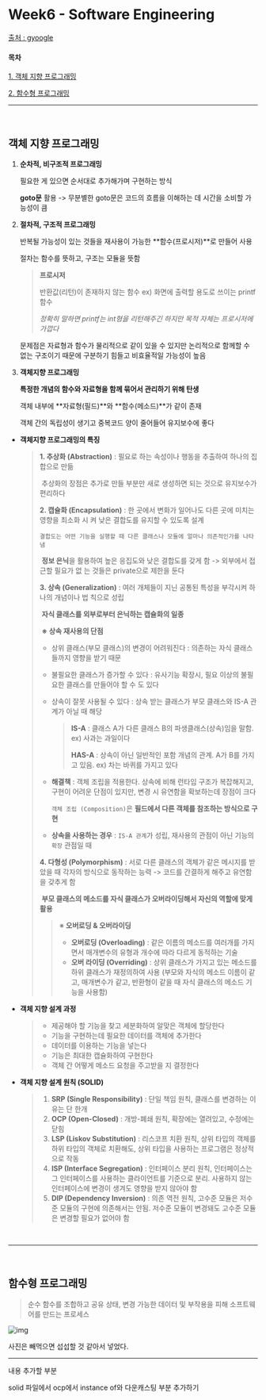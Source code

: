 # Week6 - Software Engineering

[출처 : gyoogle](https://gyoogle.dev/blog/computer-science/software-engineering/Object-Oriented%20Programming.html)

#### 목차

[1. 객체 지향 프로그래밍](#객체-지향-프로그래밍)

[2. 함수형 프로그래밍](#함수형-프로그래밍)



---

<br>

## 객체 지향 프로그래밍

1. **순차적, 비구조적 프로그래밍**

   필요한 게 있으면 순서대로 추가해가며 구현하는 방식

   **goto문** 활용 -> 무분별한 goto문은 코드의 흐름을 이해하는 데 시간을 소비할 가능성이 큼

   

2. **절차적, 구조적 프로그래밍**

   반복될 가능성이 있는 것들을 재사용이 가능한 **함수(프로시저)**로 만들어 사용

   절차는 함수를 뜻하고, 구조는 모듈을 뜻함

   > **프로시저**
   >
   > 반환값(리턴)이 존재하지 않는 함수 ex) 화면에 출력할 용도로 쓰이는 printf 함수
   >
   > *정확히 말하면 printf는 int형을 리턴해주긴 하지만 목적 자체는 프로시저에 가깝다*

   문제점은 자료형과 함수가 물리적으로 같이 있을 수 있지만 논리적으로 함께할 수 없는 구조이기 때문에 구분하기 힘들고 비효율적일 가능성이 높음

   

3. **객체지향 프로그래밍**

   **특정한 개념의 함수와 자료형을 함께 묶어서 관리하기 위해 탄생**

   객체 내부에 **자료형(필드)**와 **함수(메소드)**가 같이 존재

   객체 간의 독립성이 생기고 중복코드 양이 줄어들어 유지보수에 좋다

- **객체지향 프로그래밍의 특징**

  > **1. 추상화 (Abstraction)** : 필요로 하는 속성이나 행동을 추출하여 하나의 집합으로 만듦
  >
  > ​	추상화의 장점은 추가로 만들 부분만 새로 생성하면 되는 것으로 유지보수가 편리하다
  >
  > 
  >
  > **2. 캡슐화 (Encapsulation)** : 한 곳에서 변화가 일어나도 다른 곳에 미치는 영향을 최소화 시	켜 낮은 결합도를 유지할 수 있도록 설계
  >
  > ​	```결합도는 어떤 기능을 실행할 때 다른 클래스나 모듈에 얼마나 의존적인가를 나타냄```
  >
  > ​	**정보 은닉**을 활용하여 높은 응집도와 낮은 결합도를 갖게 함 -> 외부에서 접근할 필요가 없	는 것들은 private으로 제한을 둔다
  >
  > 
  >
  > **3. 상속 (Generalization)** : 여러 개체들이 지닌 공통된 특성을 부각시켜 하나의 개념이나 법	칙으로 성립
  >
  > ​	**자식 클래스를 외부로부터 은닉하는 캡슐화의 일종**
  >
  > ​	**※ 상속 재사용의 단점**
  >
  > - 상위 클래스(부모 클래스)의 변경이 어려워진다 : 의존하는 자식 클래스들까지 영향을 받기 때문
  >
  > - 불필요한 클래스가 증가할 수 있다 : 유사기능 확장시, 필요 이상의 불필요한 클래스를 만들어야 할 수 도 있다
  >
  > - 상속이 잘못 사용될 수 있다 : 상속 받는 클래스가 부모 클래스와 IS-A 관계가 아닐 때 해당
  >
  >   > **IS-A** : 클래스 A가 다른 클래스 B의 파생클래스(상속)임을 말함. ex) 사과는 과일이다
  >   >
  >   > **HAS-A** : 상속이 아닌 일반적인 포함 개념의 관계. A가 B를 가지고 있음. ex) 차는 바퀴를 가지고 있다
  >
  > - **해결책** : 객체 조립을 적용한다. 상속에 비해 런타임 구조가 복잡해지고, 구현이 어려운 단점이 있지만, 변경 시 유연함을 확보하는데 장점이 크다
  >
  >   ``객체 조립 (Composition)``은 **필드에서 다른 객체를 참조하는 방식으로 구현**
  >
  > - **상속을 사용하는 경우** : ``IS-A 관계``가 성립, 재사용의 관점이 아닌 기능의 ``확장`` 관점일 때
  >
  > **4. 다형성 (Polymorphism)** : 서로 다른 클래스의 객체가 같은 메시지를 받았을 때 각자의 방식으로 동작하는 능력 -> 코드를 간결하게 해주고 유연함을 갖추게 함
  >
  > ​	**부모 클래스의 메소드를 자식 클래스가 오버라이딩해서 자신의 역할에 맞게 활용**
  >
  > > ※ **오버로딩 & 오버라이딩**
  > >
  > > - **오버로딩 (Overloading)** : 같은 이름의 메소드를 여러개를 가지면서 매개변수의 유형과 개수에 따라 다르게 동적하는 기술
  > > - **오버 라이딩 (Overriding)** : 상위 클래스가 가지고 있는 메소드를 하위 클래스가 재정의하여 사용 (부모와 자식의 메소드 이름이 같고, 매개변수가 같고, 반환형이 같을 때 자식 클래스의 메소드 기능을 사용함)

- **객체 지향 설계 과정**

  > - 제공해야 할 기능을 찾고 세분화하여 알맞은 객체에 할당한다
  > - 기능을 구현하는데 필요한 데이터를 객체에 추가한다
  > - 데이터를 이용하는 기능을 넣는다
  > - 기능은 최대한 캡슐화하여 구현한다
  > - 객체 간 어떻게 메소드 요청을 주고받을 지 결정한다

- **객체 지향 설계 원칙 (SOLID)** 

  > 1. **SRP (Single Responsibility)** : 단일 책임 원칙, 클래스를 변경하는 이유는 단 한개
  > 2. **OCP (Open-Closed)** : 개방-폐쇄 원칙, 확장에는 열려있고, 수정에는 닫힘
  > 3. **LSP (Liskov Substitution)** : 리스코프 치환 원칙, 상위 타입의 객체를 하위 타입의 객체로 치환해도, 상위 타입을 사용하는 프로그램은 정상적으로 작동
  > 4. **ISP (Interface Segregation)** : 인터페이스 분리 원칙, 인터페이스는 그 인터페이스를 사용하는 클라이언트를 기준으로 분리. 사용하지 않는 인터페이스에 변경이 생겨도 영향을 받지 않아야 함
  > 5. **DIP (Dependency Inversion)** : 의존 역전 원칙, 고수준 모듈은 저수준 모듈의 구현에 의존해서는 안됨. 저수준 모듈이 변경돼도 고수준 모듈은 변경할 필요가 없어야 함

<br>

---

<br>

## 함수형 프로그래밍

> 순수 함수를 조합하고 공유 상태, 변경 가능한 데이터 및 부작용을 피해 소프트웨어를 만드는 프로세스



![img](https://user-images.githubusercontent.com/6733004/46247710-5ce5fb00-c44a-11e8-9400-16dd44626820.png)

사진은 빼먹으면 섭섭할 것 같아서 넣었다.

---

내용 추가할 부분

solid 파일에서 ocp에서 instance of와 다운캐스팅 부분 추가하기

  